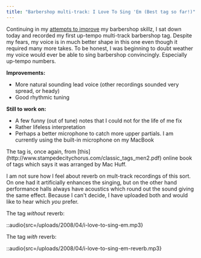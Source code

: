 ```yaml
---
title: "Barbershop multi-track: I Love To Sing 'Em (Best tag so far!)"
---
```


Continuing in my [attempts to improve](http://blog.classicalcode.com/category/music/barbershop/) my barbershop skillz, I sat down today and recorded my first up-tempo multi-track barbershop tag. Despite my fears, my voice is in much better shape in this one even though it required many more takes. To be honest, I was beginning to doubt weather my voice would ever be able to sing barbershop convincingly. Especially up-tempo numbers.

<strong>Improvements:</strong>
<ul>
	<li>More natural sounding lead voice (other recordings sounded very spread, or heady)</li>
	<li>Good rhythmic tuning</li>
</ul>
<strong>Still to work on:<span id="more-76"></span></strong>
<ul>
	<li>A few funny (out of tune) notes that I could not for the life of me fix</li>
	<li>Rather lifeless interpretation</li>
	<li>Perhaps a better microphone to catch more upper partials. I am currently using the built-in microphone on my MacBook</li>
</ul>
The tag is, once again, from [this](http://www.stampedecitychorus.com/classic_tags_men2.pdf) online book of tags which says it was arranged by Mac Huff.

I am not sure how I feel about reverb on mult-track recordings of this sort. On one had it artificially enhances the singing, but on the other hand performance halls always have acoustics which round out the sound giving the same effect. Because I can't decide, I have uploaded both and would like to hear which <em>you</em> prefer.

The tag <em>without</em> reverb:

::audio{src=/uploads/2008/04/i-love-to-sing-em.mp3}

The tag <em>with</em> reverb:

::audio{src=/uploads/2008/04/i-love-to-sing-em-reverb.mp3}
